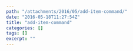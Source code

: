 ```yaml
---
path: "/attachments/2016/05/add-item-command/"
date: "2016-05-18T11:27:54Z"
title: "add-item-command"
categories: []
tags: []
excerpt: ""
---
```


